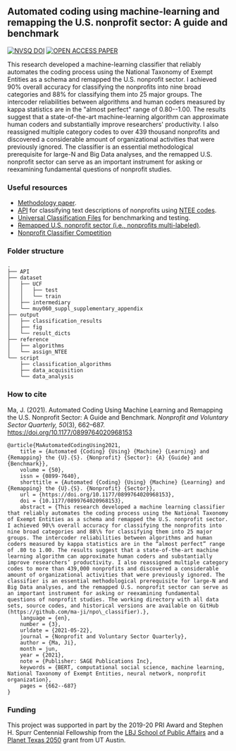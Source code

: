 ## Automated coding using machine-learning and remapping the U.S. nonprofit sector: A guide and benchmark

[![NVSQ DOI](https://img.shields.io/badge/NVSQ%20DOI-10.1177/0899764020968153-brightgreen)](https://doi.org/10.1177/0899764020968153)
[![OPEN ACCESS PAPER](https://img.shields.io/badge/OPEN%20ACCESS%20PAPER@OSF-10.31219%2FOSF.IO%2FPT3Q9-blue)](https://dx.doi.org/10.31219/osf.io/pt3q9)

This research developed a machine-learning classifier that reliably automates the coding process using the National Taxonomy of Exempt Entities as a schema and remapped the U.S. nonprofit sector. I achieved 90% overall accuracy for classifying the nonprofits into nine broad categories and 88% for classifying them into 25 major groups. The intercoder reliabilities between algorithms and human coders measured by kappa statistics are in the "almost perfect" range of 0.80--1.00. The results suggest that a state-of-the-art machine-learning algorithm can approximate human coders and substantially improve researchers' productivity. I also reassigned multiple category codes to over 439 thousand nonprofits and discovered a considerable amount of organizational activities that were previously ignored. The classifier is an essential methodological prerequisite for large-N and Big Data analyses, and the remapped U.S. nonprofit sector can serve as an important instrument for asking or reexamining fundamental questions of nonprofit studies.

### Useful resources
- [Methodology paper](https://osf.io/pt3q9/).
- [API](/API/) for classifying text descriptions of nonprofits using [NTEE codes](https://nccs.urban.org/project/national-taxonomy-exempt-entities-ntee-codes#overview).
- [Universal Classification Files](/dataset/UCF) for benchmarking and testing.
- [Remapped U.S. nonprofit sector (i.e., nonprofits multi-labeled)](https://jima.me/?ntee_remap).
- [Nonprofit Classifier Competition](https://web.archive.org/web/20210810134310/https://css.jima.me/final/)

### Folder structure
```
.
├── API
├── dataset
│   ├── UCF
│   │   ├── test
│   │   └── train
│   ├── intermediary
│   └── muy060_suppl_supplementary_appendix
├── output
│   ├── classification_results
│   ├── fig
│   └── result_dicts
├── reference
│   ├── algorithms
│   └── assign_NTEE
└── script
    ├── classification_algorithms
    ├── data_acquisition
    └── data_analysis
```

### How to cite

Ma, J. (2021). Automated Coding Using Machine Learning and Remapping the U.S. Nonprofit Sector: A Guide and Benchmark. _Nonprofit and Voluntary Sector Quarterly, 50_(3), 662–687. https://doi.org/10.1177/0899764020968153

```
@article{MaAutomatedCodingUsing2021,
	title = {Automated {Coding} {Using} {Machine} {Learning} and {Remapping} the {U}.{S}. {Nonprofit} {Sector}: {A} {Guide} and {Benchmark}},
	volume = {50},
	issn = {0899-7640},
	shorttitle = {Automated {Coding} {Using} {Machine} {Learning} and {Remapping} the {U}.{S}. {Nonprofit} {Sector}},
	url = {https://doi.org/10.1177/0899764020968153},
	doi = {10.1177/0899764020968153},
	abstract = {This research developed a machine learning classifier that reliably automates the coding process using the National Taxonomy of Exempt Entities as a schema and remapped the U.S. nonprofit sector. I achieved 90\% overall accuracy for classifying the nonprofits into nine broad categories and 88\% for classifying them into 25 major groups. The intercoder reliabilities between algorithms and human coders measured by kappa statistics are in the “almost perfect” range of .80 to 1.00. The results suggest that a state-of-the-art machine learning algorithm can approximate human coders and substantially improve researchers’ productivity. I also reassigned multiple category codes to more than 439,000 nonprofits and discovered a considerable amount of organizational activities that were previously ignored. The classifier is an essential methodological prerequisite for large-N and Big Data analyses, and the remapped U.S. nonprofit sector can serve as an important instrument for asking or reexamining fundamental questions of nonprofit studies. The working directory with all data sets, source codes, and historical versions are available on GitHub (https://github.com/ma-ji/npo\_classifier).},
	language = {en},
	number = {3},
	urldate = {2021-05-22},
	journal = {Nonprofit and Voluntary Sector Quarterly},
	author = {Ma, Ji},
	month = jun,
	year = {2021},
	note = {Publisher: SAGE Publications Inc},
	keywords = {BERT, computational social science, machine learning, National Taxonomy of Exempt Entities, neural network, nonprofit organization},
	pages = {662--687}
}
```

### Funding

This project was supported in part by the 2019-20 PRI Award and Stephen H. Spurr Centennial Fellowship from the [LBJ School of
Public Affairs](https://lbj.utexas.edu/) and a [Planet Texas 2050](https://bridgingbarriers.utexas.edu/planet-texas-2050/) grant from UT Austin.